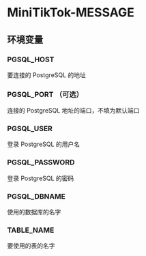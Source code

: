 # MiniTikTok-MESSAGE

## 环境变量

### PGSQL_HOST

要连接的 PostgreSQL 的地址

### PGSQL_PORT （可选）

连接的 PostgreSQL 地址的端口，不填为默认端口

### PGSQL_USER

登录 PostgreSQL 的用户名

### PGSQL_PASSWORD

登录 PostgreSQL 的密码

### PGSQL_DBNAME

使用的数据库的名字

### TABLE_NAME

要使用的表的名字
